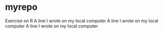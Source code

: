 # myrepo
Exercise on R
A line I wrote on my local computer
A line I wrote on my local computer
A line I wrote on my local computer

